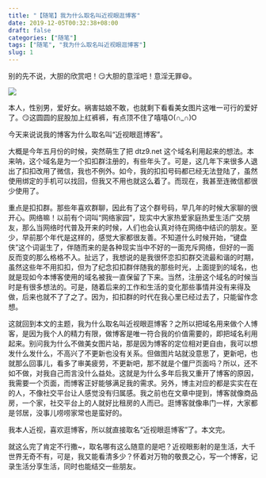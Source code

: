 ```yaml
---
title: "【随笔】我为什么取名叫近视眼逛博客"
date: 2019-12-05T00:32:38+08:00
draft: false
categories: ["随笔"]
tags: ["随笔", "我为什么取名叫近视眼逛博客"]
slug: 1
---
```


别的先不说，大胆的欣赏吧！😏大胆的意淫吧！意淫无罪😄。

![](https://img.1078503.org/imgs/2019/12/05e751a24ff5e815.png)

本人，性别男，爱好女。祸害姑娘不敢，也就剩下看看美女图片这唯一可行的爱好了。😏这圆圆的屁股加上红裤裤，有点顶不住了嘻嘻O(∩_∩)O



今天来说说我的博客为什么取名叫“近视眼逛博客”。

大概是今年五月份的时候，突然萌生了把 dtz9.net 这个域名利用起来的想法。本来呐，这个域名是为一个扣扣群注册的，有些年头了。可是，这几年下来很多人退出了扣扣改用了微信，我也不例外。如今，我的扣扣号码都已经无法登陆了，虽然使用绑定的手机可以找回，但我又不用也就这么着了。而现在，我甚至连微信都很少使用了。

重点是扣扣群。那些年喜欢群聊，因此有了这个群号码，早几年的时候大家聊的很开心。网络嘛！以前有个词叫“网络家园”，现实中大家热爱家庭热爱生活广交朋友，那么当网络时代普及开来的时候，人们也会认真对待在网络中结识的朋友。至少，早前那个年代是这样的，感觉大家都很友善。不知道什么时候开始，“键盘侠”这个词诞生了，伴随而来的是各种现实当中不好的一面充斥网络，但好的一面反而变的那么格格不入。扯远了，我想说的是我很怀恋扣扣群交流最和谐的时期，虽然这些年不用扣扣，但为了纪念扣扣群伴随我的那些时光，上面提到的域名，也就是现如今本博客使用的域名被我一直保留了下来。当然，注册这个域名的时候当时是有很多想法的。可是，随着后来的工作和生活的变化那些事情并没有来得及做，后来也就不了了之了。因为，扣扣群的时代在我心里已经过去了，只能留作念想。

这就回到本文的主题，我为什么取名叫近视眼逛博客？之所以把域名用来做个人博客，是因为我个人的精力有限，做博客是唯一符合我的价值需要的，即把域名利用起来。别问我为什么不做美女图片站，那是因为博客的定位相对更自由，我可以想发什么发什么，不高兴了不更新也没有关系。但做图片站就没意思了，更新吧，也就那么回事儿，看多了审美疲劳，不更新吧，那不就是个僵尸页面吗？所以，还不如不做，对我自己而言没什么益处。这就是为什么多年后我又重开了博客的原因，我需要一个页面，而博客正好能够满足我的需求。另外，博主对应的都是实实在在的人，不像社交平台让人感觉没有归属感。我之前也在文章中提到，博客就像商品房，一个家，社交平台上的人就好比租房的人而已。逛博客就像串门一样，大家都是邻居，没事儿唠唠家常也是蛮好的。

我本人近视，喜欢逛博客，所以就直接取名“近视眼逛博客”了。本文完。

就这么完了肯定不行撒~，取名哪有这么随意的是吧？近视眼影射的是生活，大千世界无奇不有，可是，我又能看清多少？怀着对万物的敬畏之心，写一个博客，记录生活分享生活，同时也能结交一些朋友。